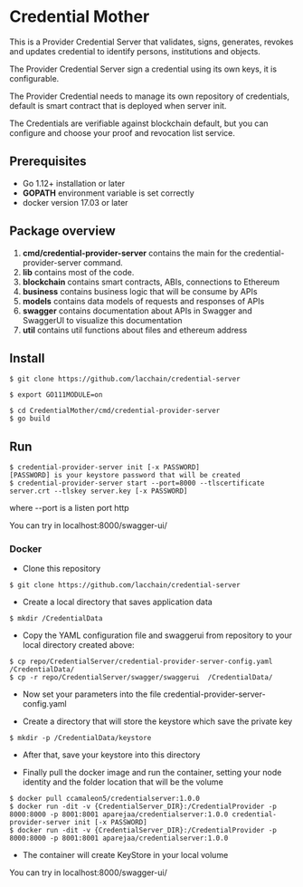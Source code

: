 # Credential Mother

This is a Provider Credential Server that validates, signs, generates, revokes and updates credential to identify persons, institutions and objects.

The Provider Credential Server sign a credential using its own keys, it is configurable.

The Provider Credential needs to manage its own repository of credentials, default is smart contract that is deployed when server init.

The Credentials are verifiable against blockchain default, but you can configure and choose your proof and revocation list service.

## Prerequisites

* Go 1.12+ installation or later
* **GOPATH** environment variable is set correctly
* docker version 17.03 or later

## Package overview

1. **cmd/credential-provider-server** contains the main for the credential-provider-server command.
2. **lib** contains most of the code.
3. **blockchain** contains smart contracts, ABIs, connections to Ethereum
4. **business** contains business logic that will be consume by APIs
5. **models** contains data models of requests and responses of APIs
6. **swagger** contains documentation about APIs in Swagger and SwaggerUI to visualize this documentation
7. **util** contains util functions about files and ethereum address

## Install

```
$ git clone https://github.com/lacchain/credential-server

$ export GO111MODULE=on

$ cd CredentialMother/cmd/credential-provider-server
$ go build
```

## Run

```
$ credential-provider-server init [-x PASSWORD]
[PASSWORD] is your keystore password that will be created
$ credential-provider-server start --port=8000 --tlscertificate server.crt --tlskey server.key [-x PASSWORD]
```

where --port is a listen port http

You can try in localhost:8000/swagger-ui/

### Docker

* Clone this repository

```
$ git clone https://github.com/lacchain/credential-server
```

* Create a local directory that saves application data  

```
$ mkdir /CredentialData
```

* Copy the YAML configuration file and swaggerui from repository to your local directory created above:

```
$ cp repo/CredentialServer/credential-provider-server-config.yaml /CredentialData/
$ cp -r repo/CredentialServer/swagger/swaggerui  /CredentialData/ 

```

* Now set your parameters into the file credential-provider-server-config.yaml

* Create a directory that will store the keystore which save the private key 

```
$ mkdir -p /CredentialData/keystore
```

* After that, save your keystore into this directory 

* Finally pull the docker image and run the container, setting your node identity and the folder location that will be the volume 

```
$ docker pull ccamaleon5/credentialserver:1.0.0
$ docker run -dit -v {CredentialServer_DIR}:/CredentialProvider -p 8000:8000 -p 8001:8001 aparejaa/credentialserver:1.0.0 credential-provider-server init [-x PASSWORD]
$ docker run -dit -v {CredentialServer_DIR}:/CredentialProvider -p 8000:8000 -p 8001:8001 aparejaa/credentialserver:1.0.0
```

* The container will create KeyStore in your local volume

You can try in localhost:8000/swagger-ui/